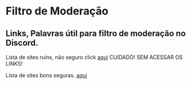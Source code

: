 # Filtro de Moderação
Links, Palavras útil para filtro de moderação no Discord.
--------------------------------------------------------------
Lista de sites ruins, não seguro click [aqui](https://github.com/xXGustavoXxBloxx/mod/blob/main/linksruim)
CUIDADO! SEM ACESSAR OS LINKS!

Lista de sites bons seguras. [aqui](https://github.com/xXGustavoXxBloxx/mod/blob/main/linksseguros)
